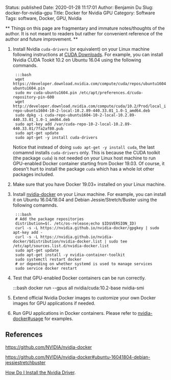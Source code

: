 Status: published
Date: 2020-01-28 11:17:01
Author: Benjamin Du
Slug: docker-for-nvidia-gpu
Title: Docker for Nvidia GPU
Category: Software
Tags: software, Docker, GPU, Nvidia

**
Things on this page are fragmentary and immature notes/thoughts of the author.
It is not meant to readers but rather for convenient reference of the author and future improvement.
**

1. Install Nvidia `cuda-drivers` (or equivalent) on your Linux machine
    following instructions at 
    [CUDA Downloads](https://developer.nvidia.com/cuda-downloads).
    For example,
    you can install Nvidia CUDA Tookit 10.2 on Ubuntu 16.04 using the following commands.

        :::bash
        wget https://developer.download.nvidia.com/compute/cuda/repos/ubuntu1604/x86_64/cuda-ubuntu1604.pin
        sudo mv cuda-ubuntu1604.pin /etc/apt/preferences.d/cuda-repository-pin-600
        wget http://developer.download.nvidia.com/compute/cuda/10.2/Prod/local_installers/cuda-repo-ubuntu1604-10-2-local-10.2.89-440.33.01_1.0-1_amd64.deb
        sudo dpkg -i cuda-repo-ubuntu1604-10-2-local-10.2.89-440.33.01_1.0-1_amd64.deb
        sudo apt-key add /var/cuda-repo-10-2-local-10.2.89-440.33.01/7fa2af80.pub
        sudo apt-get update
        sudo apt-get -y install cuda-drivers

    Notice that instead of doing `sudo apt-get -y install cuda`,
    the last comamnd installs `cuda-drivers` only.
    This is because the CUDA toolkit (the package `cuda`) is not needed on your Linux host machine to run GPU-enabled Docker container
    starting from Docker 19.03.
    Of course, 
    it doesn't hurt to install the package `cuda` which has a whole lot other packages included.

2. Make sure that you have Docker 19.03+ installed on your Linux machine.

3. Install [nvidia-docker](https://github.com/NVIDIA/nvidia-docker) on your Linux machine.
    For example,
    you can install it on Ubuntu 16.04/18.04
    and Debian Jessie/Stretch/Buster using the following comamnds.

        :::bash
        # Add the package repositories
        distribution=$(. /etc/os-release;echo $ID$VERSION_ID)
        curl -s -L https://nvidia.github.io/nvidia-docker/gpgkey | sudo apt-key add -
        curl -s -L https://nvidia.github.io/nvidia-docker/$distribution/nvidia-docker.list | sudo tee /etc/apt/sources.list.d/nvidia-docker.list
        sudo apt-get update 
        sudo apt-get install -y nvidia-container-toolkit
        sudo systemctl restart docker
        # or depending on whether systemd is used to manage services
        sudo service docker restart

4. Test that GPU-enabled Docker containers can be run correctly.

	:::bash
	docker run --gpus all nvidia/cuda:10.2-base nvidia-smi

5. Extend official Nvidia Docker images to customize your own Docker images for GPU applications if needed.

6. Run GPU applications in Docker containers. 
    Please refer to 
    [nvidia-docker#usage](https://github.com/NVIDIA/nvidia-docker#usage) 
    for examples.

## References

https://github.com/NVIDIA/nvidia-docker

https://github.com/NVIDIA/nvidia-docker#ubuntu-16041804-debian-jessiestretchbuster

[How Do I Install the Nvidia Driver](https://github.com/NVIDIA/nvidia-docker/wiki/Frequently-Asked-Questions#how-do-i-install-the-nvidia-driver).
